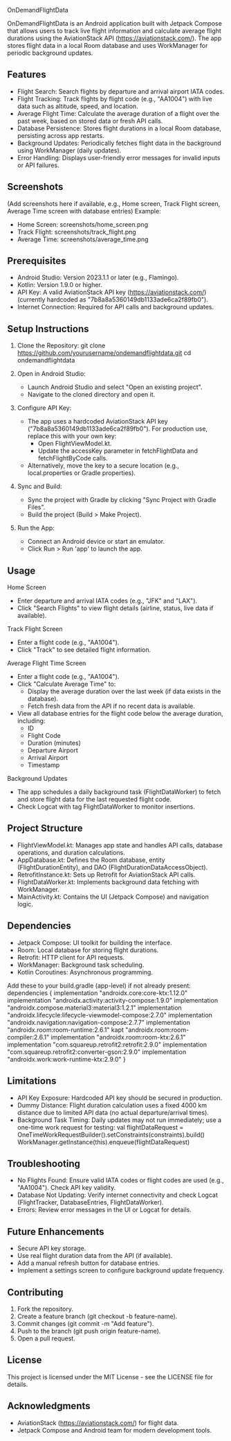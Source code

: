 OnDemandFlightData

OnDemandFlightData is an Android application built with Jetpack Compose that allows users to track live flight information and calculate average flight durations using the AviationStack API (https://aviationstack.com/). The app stores flight data in a local Room database and uses WorkManager for periodic background updates.

Features
--------
- Flight Search: Search flights by departure and arrival airport IATA codes.
- Flight Tracking: Track flights by flight code (e.g., "AA1004") with live data such as altitude, speed, and location.
- Average Flight Time: Calculate the average duration of a flight over the past week, based on stored data or fresh API calls.
- Database Persistence: Stores flight durations in a local Room database, persisting across app restarts.
- Background Updates: Periodically fetches flight data in the background using WorkManager (daily updates).
- Error Handling: Displays user-friendly error messages for invalid inputs or API failures.

Screenshots
-----------
(Add screenshots here if available, e.g., Home screen, Track Flight screen, Average Time screen with database entries)
Example:
- Home Screen: screenshots/home_screen.png
- Track Flight: screenshots/track_flight.png
- Average Time: screenshots/average_time.png

Prerequisites
-------------
- Android Studio: Version 2023.1.1 or later (e.g., Flamingo).
- Kotlin: Version 1.9.0 or higher.
- API Key: A valid AviationStack API key (https://aviationstack.com/) (currently hardcoded as "7b8a8a5360149db1133ade6ca2f89fb0").
- Internet Connection: Required for API calls and background updates.

Setup Instructions
------------------
1. Clone the Repository:
   git clone https://github.com/yourusername/ondemandflightdata.git
   cd ondemandflightdata

2. Open in Android Studio:
    - Launch Android Studio and select "Open an existing project".
    - Navigate to the cloned directory and open it.

3. Configure API Key:
    - The app uses a hardcoded AviationStack API key ("7b8a8a5360149db1133ade6ca2f89fb0"). For production use, replace this with your own key:
        - Open FlightViewModel.kt.
        - Update the accessKey parameter in fetchFlightData and fetchFlightByCode calls.
    - Alternatively, move the key to a secure location (e.g., local.properties or Gradle properties).

4. Sync and Build:
    - Sync the project with Gradle by clicking "Sync Project with Gradle Files".
    - Build the project (Build > Make Project).

5. Run the App:
    - Connect an Android device or start an emulator.
    - Click Run > Run 'app' to launch the app.

Usage
-----
Home Screen
- Enter departure and arrival IATA codes (e.g., "JFK" and "LAX").
- Click "Search Flights" to view flight details (airline, status, live data if available).

Track Flight Screen
- Enter a flight code (e.g., "AA1004").
- Click "Track" to see detailed flight information.

Average Flight Time Screen
- Enter a flight code (e.g., "AA1004").
- Click "Calculate Average Time" to:
    - Display the average duration over the last week (if data exists in the database).
    - Fetch fresh data from the API if no recent data is available.
- View all database entries for the flight code below the average duration, including:
    - ID
    - Flight Code
    - Duration (minutes)
    - Departure Airport
    - Arrival Airport
    - Timestamp

Background Updates
- The app schedules a daily background task (FlightDataWorker) to fetch and store flight data for the last requested flight code.
- Check Logcat with tag FlightDataWorker to monitor insertions.

Project Structure
-----------------
- FlightViewModel.kt: Manages app state and handles API calls, database operations, and duration calculations.
- AppDatabase.kt: Defines the Room database, entity (FlightDurationEntity), and DAO (FlightDurationDataAccessObject).
- RetrofitInstance.kt: Sets up Retrofit for AviationStack API calls.
- FlightDataWorker.kt: Implements background data fetching with WorkManager.
- MainActivity.kt: Contains the UI (Jetpack Compose) and navigation logic.

Dependencies
------------
- Jetpack Compose: UI toolkit for building the interface.
- Room: Local database for storing flight durations.
- Retrofit: HTTP client for API requests.
- WorkManager: Background task scheduling.
- Kotlin Coroutines: Asynchronous programming.

Add these to your build.gradle (app-level) if not already present:
dependencies {
implementation "androidx.core:core-ktx:1.12.0"
implementation "androidx.activity:activity-compose:1.9.0"
implementation "androidx.compose.material3:material3:1.2.1"
implementation "androidx.lifecycle:lifecycle-viewmodel-compose:2.7.0"
implementation "androidx.navigation:navigation-compose:2.7.7"
implementation "androidx.room:room-runtime:2.6.1"
kapt "androidx.room:room-compiler:2.6.1"
implementation "androidx.room:room-ktx:2.6.1"
implementation "com.squareup.retrofit2:retrofit:2.9.0"
implementation "com.squareup.retrofit2:converter-gson:2.9.0"
implementation "androidx.work:work-runtime-ktx:2.9.0"
}

Limitations
-----------
- API Key Exposure: Hardcoded API key should be secured in production.
- Dummy Distance: Flight duration calculation uses a fixed 4000 km distance due to limited API data (no actual departure/arrival times).
- Background Task Timing: Daily updates may not run immediately; use a one-time work request for testing:
  val flightDataRequest = OneTimeWorkRequestBuilder<FlightDataWorker>().setConstraints(constraints).build()
  WorkManager.getInstance(this).enqueue(flightDataRequest)

Troubleshooting
---------------
- No Flights Found: Ensure valid IATA codes or flight codes are used (e.g., "AA1004"). Check API key validity.
- Database Not Updating: Verify internet connectivity and check Logcat (FlightTracker, DatabaseEntries, FlightDataWorker).
- Errors: Review error messages in the UI or Logcat for details.

Future Enhancements
-------------------
- Secure API key storage.
- Use real flight duration data from the API (if available).
- Add a manual refresh button for database entries.
- Implement a settings screen to configure background update frequency.

Contributing
------------
1. Fork the repository.
2. Create a feature branch (git checkout -b feature-name).
3. Commit changes (git commit -m "Add feature").
4. Push to the branch (git push origin feature-name).
5. Open a pull request.

License
-------
This project is licensed under the MIT License - see the LICENSE file for details.

Acknowledgments
---------------
- AviationStack (https://aviationstack.com/) for flight data.
- Jetpack Compose and Android team for modern development tools.